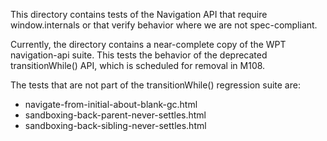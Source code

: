 This directory contains tests of the Navigation API that require
window.internals or that verify behavior where we are not spec-compliant.

Currently, the directory contains a near-complete copy of the WPT navigation-api
suite. This tests the behavior of the deprecated transitionWhile() API, which is
scheduled for removal in M108.

The tests that are not part of the transitionWhile() regression suite are:
* navigate-from-initial-about-blank-gc.html
* sandboxing-back-parent-never-settles.html
* sandboxing-back-sibling-never-settles.html
